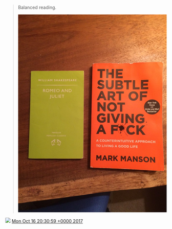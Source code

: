 > Balanced reading\. 
> 
> ![](../../media/920024293236502532-DMSVNbuWsAIdhaU.jpg)

<img src="../../media/tweet.ico" width="12" /> [Mon Oct 16 20:30:59 +0000 2017](https://twitter.com/DromerDenker/status/920024293236502532)